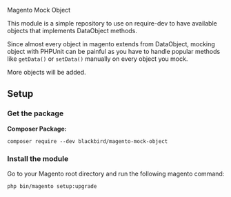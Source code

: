 Magento Mock Object

This module is a simple repository to use on require-dev to have available objects that implements DataObject methods.

Since almost every object in magento extends from DataObject, mocking object with PHPUnit can be painful as you have to
handle popular methods like ```getData()``` or ```setData()``` manually on every object you mock.

More objects will be added.

## Setup

### Get the package

**Composer Package:**


```
composer require --dev blackbird/magento-mock-object
```

### Install the module

Go to your Magento root directory and run the following magento command:

```
php bin/magento setup:upgrade
```
